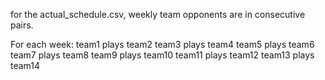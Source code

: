 for the actual_schedule.csv, weekly team opponents are in consecutive pairs.

For each week:
  team1 plays team2
  team3 plays team4
  team5 plays team6
  team7 plays team8
  team9 plays team10
  team11 plays team12
  team13 plays team14

